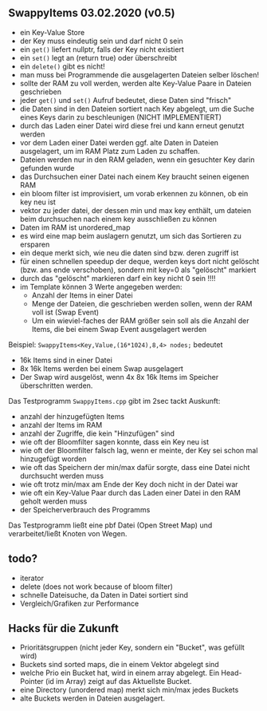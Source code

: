 ## SwappyItems 03.02.2020 (v0.5)

- ein Key-Value Store
- der Key muss eindeutig sein und darf nicht 0 sein
- ein `get()` liefert nullptr, falls der Key nicht existiert
- ein `set()` legt an (return true) oder überschreibt
- ein `delete()` gibt es nicht!
- man muss bei Programmende die ausgelagerten Dateien selber löschen!
- sollte der RAM zu voll werden, werden alte Key-Value Paare in Dateien geschrieben
- jeder `get()` und `set()` Aufruf bedeutet, diese Daten sind "frisch"
- die Daten sind in den Dateien sortiert nach Key abgelegt, um die Suche eines Keys darin zu beschleunigen (NICHT IMPLEMENTIERT)
- durch das Laden einer Datei wird diese frei und kann erneut genutzt werden
- vor dem Laden einer Datei werden ggf. alte Daten in Dateien ausgelagert, um im RAM Platz zum Laden zu schaffen.
- Dateien werden nur in den RAM geladen, wenn ein gesuchter Key darin gefunden wurde
- das Durchsuchen einer Datei nach einem Key braucht seinen eigenen RAM
- ein bloom filter ist improvisiert, um vorab erkennen zu können, ob ein key neu ist
- vektor zu jeder datei, der dessen min und max key enthält, um dateien beim durchsuchen nach einem key ausschließen zu können
- Daten im RAM ist unordered_map
- es wird eine map beim auslagern genutzt, um sich das Sortieren zu ersparen
- ein deque merkt sich, wie neu die daten sind bzw. deren zugriff ist
- für einen schnellen speedup der deque, werden keys dort nicht gelöscht (bzw. ans ende verschoben), sondern mit key=0 als "gelöscht" markiert
- durch das "gelöscht" markieren darf ein key nicht 0 sein !!!!
- im Template können 3 Werte angegeben werden:
  - Anzahl der Items in einer Datei
  - Menge der Dateien, die geschrieben werden sollen, wenn der RAM voll ist (Swap Event)
  - Um ein wieviel-faches der RAM größer sein soll als die Anzahl der Items, die bei einem Swap Event ausgelagert werden

Beispiel: `SwappyItems<Key,Value,(16*1024),8,4> nodes;` bedeutet

- 16k Items sind in einer Datei
- 8x 16k Items werden bei einem Swap ausgelagert
- Der Swap wird ausgelöst, wenn 4x 8x 16k Items im Speicher überschritten werden.

Das Testprogramm `SwappyItems.cpp` gibt im 2sec tackt Auskunft:

- anzahl der hinzugefügten Items
- anzahl der Items im RAM
- anzahl der Zugriffe, die kein "Hinzufügen" sind
- wie oft der Bloomfilter sagen konnte, dass ein Key neu ist
- wie oft der Bloomfilter falsch lag, wenn er meinte, der Key sei schon mal hinzugefügt worden
- wie oft das Speichern der min/max dafür sorgte, dass eine Datei nicht durchsucht werden muss
- wie oft trotz min/max am Ende der Key doch nicht in der Datei war
- wie oft ein Key-Value Paar durch das Laden einer Datei in den RAM geholt werden muss
- der Speicherverbrauch des Programms

Das Testprogramm ließt eine pbf Datei (Open Street Map) und verarbeitet/ließt Knoten von Wegen.

## todo?

- iterator
- delete (does not work because of bloom filter)
- schnelle Dateisuche, da Daten in Datei sortiert sind
- Vergleich/Grafiken zur Performance

## Hacks für die Zukunft

- Prioritätsgruppen (nicht jeder Key, sondern ein "Bucket", was gefüllt wird)
- Buckets sind sorted maps, die in einem Vektor abgelegt sind
- welche Prio ein Bucket hat, wird in einem array abgelegt. Ein Head-Pointer (id im Array) zeigt auf das Aktuellste Bucket.
- eine Directory (unordered map) merkt sich min/max jedes Buckets
- alte Buckets werden in Dateien ausgelagert.

